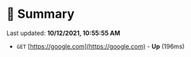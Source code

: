 # 📖 Summary
Last updated: **10/12/2021, 10:55:55 AM**

- `GET` [https://google.com](https://google.com) - **Up** (196ms)

